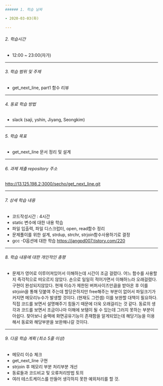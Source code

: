 ```yaml
---
###### 1. 학습 날짜

- 2020-03-03(화)
 
---
```

###### 2. 학습시간

- 12:00 ~ 23:00(자가)

---
###### 3. 학습 범위 및 주제

- get_next_line, part1 함수 리뷰

---
###### 4. 동료 학습 방법 

- slack (saji, yshin, Jiyang, Seongkim)

---
###### 5. 학습 목표 

- get_next_line 문서 정리 및 설계

---
###### 6. 과제 제출 repository 주소

http://13.125.198.2:3000/secho/get_next_line.git

---
###### 7. 상세 학습 내용

- 코드작성시간 : 4시간
- static 변수에 대한 내용 학습
- 파일 입출력, 파일 디스크럽터, open, read함수 정리
- 문제풀이를 위한 설계, strdup, strchr, strjoin함수사용하기로 결정
- gcc -D옵션에 대한 학습 https://jangpd007.tistory.com/220

---
###### 8. 학습 내용에 대한 개인적인 총평

- 문제가 영어로 이루어져있어서 이해하는데 시간이 조금 걸렸다. 어느 함수를 사용할지 즉각적으로 떠오르지 않았다. 손으로 일일히 적어가면서 이해하느라 오래걸렸다. 구현이 완성되지않았다. 현재 이슈가 제한된 버퍼사이즈만큼을 받아온 후 이를 strjoin을 통해 덧붙여 주는데 할당은하지만 free해주는 부분이 없어서 파일크기가 커지면 메모리누수가 발생할 것이다. (현재도 그런셈) 이를 보완할 대책이 필요하다. 직접 코드를 보면서 설명해주기 힘들기 때문에 더욱 오래걸리는 것 같다. 동료의 생각과 코드를 보면서 조금이나마 이해에 보탬이 될 수 있는데 그러지 못하는 부분이 아쉽다.
찾아보니 슬랙에 화면공유기능이 존재함을 알게되었는데 해당기능을 이용해서 동료와 해당부분을 보완해나갈 것이다.

---
###### 9. 다음 학습 계획 (최소 5줄 이상)

- 메모리 이슈 체크
- get_next_line 구현
- strjoin 후 메모리 부분 처리부분 개선
- 동료들과 코드비교 및 오류처리방법 토의
- 여러 테스트케이스를 만들어 생각하지 못한 예외처리를 할 것.